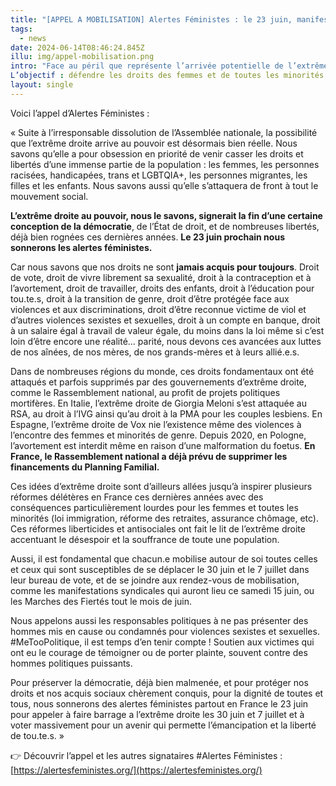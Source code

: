 ```yaml
---
title: "[APPEL A MOBILISATION] Alertes Féministes : le 23 juin, manifestons contre l’extrême droite"
tags:
  - news
date: 2024-06-14T08:46:24.845Z
illu: img/appel-mobilisation.png
intro: "Face au péril que représente l’arrivée potentielle de l’extrême droite au pouvoir, plus de 120 associations, dont le Règles Élémentaires, appellent à des manifestations et rassemblements #AlertesFéministes dans toute la France, le dimanche 23 juin."
L’objectif : défendre les droits des femmes et de toutes les minorités.
layout: single
---
```

Voici l’appel d’Alertes Féministes :

« Suite à l’irresponsable dissolution de l’Assemblée nationale, la possibilité que l’extrême droite arrive au pouvoir est désormais bien réelle.
Nous savons qu’elle a pour obsession en priorité de venir casser les droits et libertés d’une immense partie de la population : les femmes, les personnes racisées, handicapées, trans et LGBTQIA+, les personnes migrantes, les filles et les enfants. Nous savons aussi qu’elle s’attaquera de front à tout le mouvement social.

**L’extrême droite au pouvoir, nous le savons, signerait la fin d’une certaine conception de la démocratie**, de l’État de droit, et de nombreuses libertés, déjà bien rognées ces dernières années. **Le 23 juin prochain nous sonnerons les alertes féministes.**

Car nous savons que nos droits ne sont **jamais acquis pour toujours**. Droit de vote, droit de vivre librement sa sexualité, droit à la contraception et à l’avortement, droit de travailler, droits des enfants, droit à l’éducation pour tou.te.s, droit à la transition de genre, droit d’être protégée face aux violences et aux discriminations, droit d’être reconnue victime de viol et d’autres violences sexistes et sexuelles, droit à un compte en banque, droit à un salaire égal à travail de valeur égale, du moins dans la loi même si c’est loin d’être encore une réalité… parité, nous devons ces avancées aux luttes de nos aînées, de nos mères, de nos grands-mères et à leurs allié.e.s.

Dans de nombreuses régions du monde, ces droits fondamentaux ont été attaqués et parfois supprimés par des gouvernements d’extrême droite, comme le Rassemblement national, au profit de projets politiques mortifères. En Italie, l’extrême droite de Giorgia Meloni s’est attaquée au RSA, au droit à l’IVG ainsi qu’au droit à la PMA pour les couples lesbiens. En Espagne, l’extrême droite de Vox nie l’existence même des violences à l’encontre des femmes et minorités de genre. Depuis 2020, en Pologne, l’avortement est interdit même en raison d’une malformation du foetus. **En France, le Rassemblement national a déjà prévu de supprimer les financements du Planning Familial.**

Ces idées d’extrême droite sont d’ailleurs allées jusqu’à inspirer plusieurs réformes délétères en France ces dernières années avec des conséquences particulièrement lourdes pour les femmes et toutes les minorités (loi immigration, réforme des retraites, assurance chômage, etc). Ces réformes liberticides et antisociales ont fait le lit de l’extrême droite accentuant le désespoir et la souffrance de toute une population.

Aussi, il est fondamental que chacun.e mobilise autour de soi toutes celles et ceux qui sont susceptibles de se déplacer le 30 juin et le 7 juillet dans leur bureau de vote, et de se joindre aux rendez-vous de mobilisation, comme les manifestations syndicales qui auront lieu ce samedi 15 juin, ou les Marches des Fiertés tout le mois de juin.

Nous appelons aussi les responsables politiques à ne pas présenter des hommes mis en cause ou condamnés pour violences sexistes et sexuelles. #MeTooPolitique, il est temps d’en tenir compte ! Soutien aux victimes qui ont eu le courage de témoigner ou de porter plainte, souvent contre des hommes politiques puissants.

Pour préserver la démocratie, déjà bien malmenée, et pour protéger nos droits et nos acquis sociaux chèrement conquis, pour la dignité de toutes et tous, nous sonnerons des alertes féministes partout en France le 23 juin pour appeler à faire barrage a l’extrême droite les 30 juin et 7 juillet et à voter massivement pour un avenir qui permette l’émancipation et la liberté de tou.te.s. »

:point_right: Découvrir l’appel et les autres signataires #Alertes Féministes : [https://alertesfeministes.org/](https://alertesfeministes.org/)